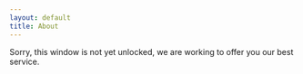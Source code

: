 ```yaml
---
layout: default
title: About
---
```


Sorry, this window is not yet unlocked, we are working to offer you our best service.